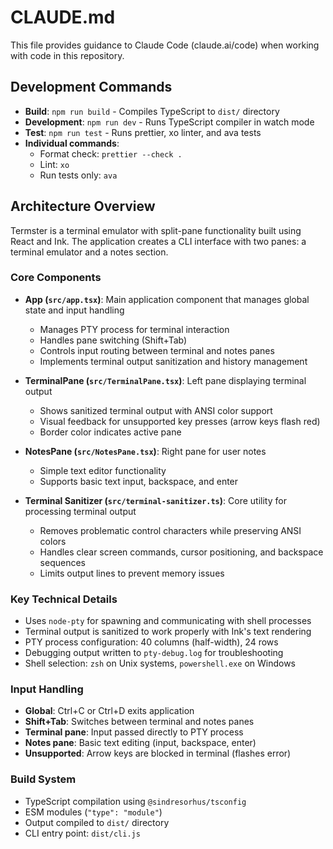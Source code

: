 # CLAUDE.md

This file provides guidance to Claude Code (claude.ai/code) when working with code in this repository.

## Development Commands

- **Build**: `npm run build` - Compiles TypeScript to `dist/` directory
- **Development**: `npm run dev` - Runs TypeScript compiler in watch mode
- **Test**: `npm run test` - Runs prettier, xo linter, and ava tests
- **Individual commands**:
  - Format check: `prettier --check .`
  - Lint: `xo`
  - Run tests only: `ava`

## Architecture Overview

Termster is a terminal emulator with split-pane functionality built using React and Ink. The application creates a CLI interface with two panes: a terminal emulator and a notes section.

### Core Components

- **App (`src/app.tsx`)**: Main application component that manages global state and input handling
  - Manages PTY process for terminal interaction
  - Handles pane switching (Shift+Tab)
  - Controls input routing between terminal and notes panes
  - Implements terminal output sanitization and history management

- **TerminalPane (`src/TerminalPane.tsx`)**: Left pane displaying terminal output
  - Shows sanitized terminal output with ANSI color support
  - Visual feedback for unsupported key presses (arrow keys flash red)
  - Border color indicates active pane

- **NotesPane (`src/NotesPane.tsx`)**: Right pane for user notes
  - Simple text editor functionality
  - Supports basic text input, backspace, and enter

- **Terminal Sanitizer (`src/terminal-sanitizer.ts`)**: Core utility for processing terminal output
  - Removes problematic control characters while preserving ANSI colors
  - Handles clear screen commands, cursor positioning, and backspace sequences
  - Limits output lines to prevent memory issues

### Key Technical Details

- Uses `node-pty` for spawning and communicating with shell processes
- Terminal output is sanitized to work properly with Ink's text rendering
- PTY process configuration: 40 columns (half-width), 24 rows
- Debugging output written to `pty-debug.log` for troubleshooting
- Shell selection: `zsh` on Unix systems, `powershell.exe` on Windows

### Input Handling

- **Global**: Ctrl+C or Ctrl+D exits application
- **Shift+Tab**: Switches between terminal and notes panes  
- **Terminal pane**: Input passed directly to PTY process
- **Notes pane**: Basic text editing (input, backspace, enter)
- **Unsupported**: Arrow keys are blocked in terminal (flashes error)

### Build System

- TypeScript compilation using `@sindresorhus/tsconfig`
- ESM modules (`"type": "module"`)
- Output compiled to `dist/` directory
- CLI entry point: `dist/cli.js`